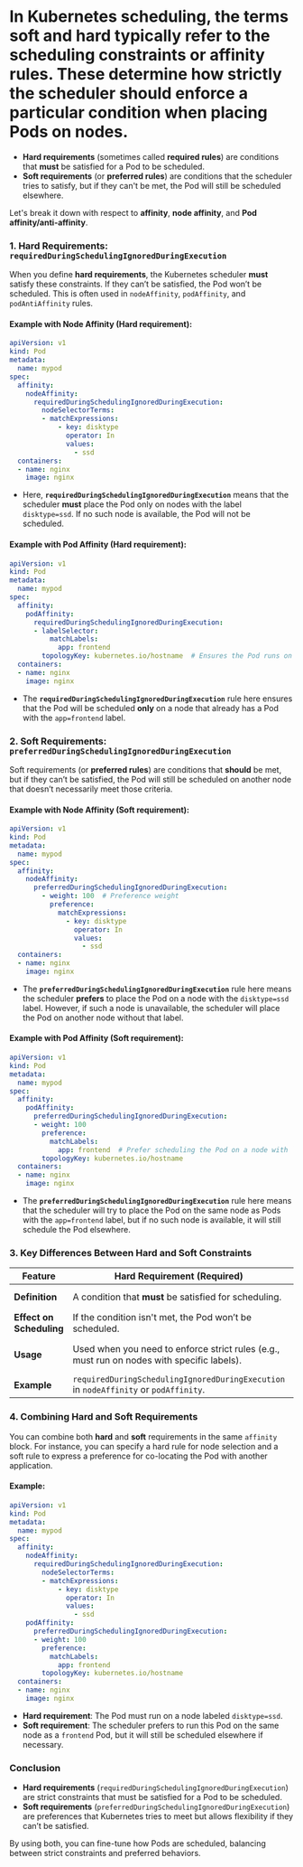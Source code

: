 # In Kubernetes scheduling, the terms **soft** and **hard** typically refer to the **scheduling constraints** or **affinity rules**. These determine how strictly the scheduler should enforce a particular condition when placing Pods on nodes.

* **Hard requirements** (sometimes called **required rules**) are conditions that **must** be satisfied for a Pod to be scheduled.
* **Soft requirements** (or **preferred rules**) are conditions that the scheduler tries to satisfy, but if they can't be met, the Pod will still be scheduled elsewhere.

Let's break it down with respect to **affinity**, **node affinity**, and **Pod affinity/anti-affinity**.

### 1. **Hard Requirements: `requiredDuringSchedulingIgnoredDuringExecution`**

When you define **hard requirements**, the Kubernetes scheduler **must** satisfy these constraints. If they can’t be satisfied, the Pod won’t be scheduled. This is often used in `nodeAffinity`, `podAffinity`, and `podAntiAffinity` rules.

#### Example with **Node Affinity** (Hard requirement):

```yaml
apiVersion: v1
kind: Pod
metadata:
  name: mypod
spec:
  affinity:
    nodeAffinity:
      requiredDuringSchedulingIgnoredDuringExecution:
        nodeSelectorTerms:
        - matchExpressions:
            - key: disktype
              operator: In
              values:
                - ssd
  containers:
  - name: nginx
    image: nginx
```

* Here, **`requiredDuringSchedulingIgnoredDuringExecution`** means that the scheduler **must** place the Pod only on nodes with the label `disktype=ssd`. If no such node is available, the Pod will not be scheduled.

#### Example with **Pod Affinity** (Hard requirement):

```yaml
apiVersion: v1
kind: Pod
metadata:
  name: mypod
spec:
  affinity:
    podAffinity:
      requiredDuringSchedulingIgnoredDuringExecution:
      - labelSelector:
          matchLabels:
            app: frontend
        topologyKey: kubernetes.io/hostname  # Ensures the Pod runs on the same node as `app=frontend`
  containers:
  - name: nginx
    image: nginx
```

* The **`requiredDuringSchedulingIgnoredDuringExecution`** rule here ensures that the Pod will be scheduled **only** on a node that already has a Pod with the `app=frontend` label.

### 2. **Soft Requirements: `preferredDuringSchedulingIgnoredDuringExecution`**

Soft requirements (or **preferred rules**) are conditions that **should** be met, but if they can’t be satisfied, the Pod will still be scheduled on another node that doesn’t necessarily meet those criteria.

#### Example with **Node Affinity** (Soft requirement):

```yaml
apiVersion: v1
kind: Pod
metadata:
  name: mypod
spec:
  affinity:
    nodeAffinity:
      preferredDuringSchedulingIgnoredDuringExecution:
        - weight: 100  # Preference weight
          preference:
            matchExpressions:
              - key: disktype
                operator: In
                values:
                  - ssd
  containers:
  - name: nginx
    image: nginx
```

* The **`preferredDuringSchedulingIgnoredDuringExecution`** rule here means the scheduler **prefers** to place the Pod on a node with the `disktype=ssd` label. However, if such a node is unavailable, the scheduler will place the Pod on another node without that label.

#### Example with **Pod Affinity** (Soft requirement):

```yaml
apiVersion: v1
kind: Pod
metadata:
  name: mypod
spec:
  affinity:
    podAffinity:
      preferredDuringSchedulingIgnoredDuringExecution:
      - weight: 100
        preference:
          matchLabels:
            app: frontend  # Prefer scheduling the Pod on a node with `app=frontend` Pods
        topologyKey: kubernetes.io/hostname
  containers:
  - name: nginx
    image: nginx
```

* The **`preferredDuringSchedulingIgnoredDuringExecution`** rule here means that the scheduler will try to place the Pod on the same node as Pods with the `app=frontend` label, but if no such node is available, it will still schedule the Pod elsewhere.

### 3. **Key Differences Between Hard and Soft Constraints**

| Feature                  | **Hard Requirement** (Required)                                                            | **Soft Requirement** (Preferred)                                                                              |
| ------------------------ | ------------------------------------------------------------------------------------------ | ------------------------------------------------------------------------------------------------------------- |
| **Definition**           | A condition that **must** be satisfied for scheduling.                                     | A condition that **should** be satisfied but isn’t mandatory.                                                 |
| **Effect on Scheduling** | If the condition isn't met, the Pod won’t be scheduled.                                    | The Pod will still be scheduled, even if the condition isn't met.                                             |
| **Usage**                | Used when you need to enforce strict rules (e.g., must run on nodes with specific labels). | Used for non-critical preferences (e.g., prefer nodes with more CPU, or co-locate Pods with specific labels). |
| **Example**              | `requiredDuringSchedulingIgnoredDuringExecution` in `nodeAffinity` or `podAffinity`.       | `preferredDuringSchedulingIgnoredDuringExecution` in `nodeAffinity` or `podAffinity`.                         |

### 4. **Combining Hard and Soft Requirements**

You can combine both **hard** and **soft** requirements in the same `affinity` block. For instance, you can specify a hard rule for node selection and a soft rule to express a preference for co-locating the Pod with another application.

#### Example:

```yaml
apiVersion: v1
kind: Pod
metadata:
  name: mypod
spec:
  affinity:
    nodeAffinity:
      requiredDuringSchedulingIgnoredDuringExecution:
        nodeSelectorTerms:
        - matchExpressions:
            - key: disktype
              operator: In
              values:
                - ssd
    podAffinity:
      preferredDuringSchedulingIgnoredDuringExecution:
      - weight: 100
        preference:
          matchLabels:
            app: frontend
        topologyKey: kubernetes.io/hostname
  containers:
  - name: nginx
    image: nginx
```

* **Hard requirement**: The Pod must run on a node labeled `disktype=ssd`.
* **Soft requirement**: The scheduler prefers to run this Pod on the same node as a `frontend` Pod, but it will still be scheduled elsewhere if necessary.

### Conclusion

* **Hard requirements** (`requiredDuringSchedulingIgnoredDuringExecution`) are strict constraints that must be satisfied for a Pod to be scheduled.
* **Soft requirements** (`preferredDuringSchedulingIgnoredDuringExecution`) are preferences that Kubernetes tries to meet but allows flexibility if they can’t be satisfied.

By using both, you can fine-tune how Pods are scheduled, balancing between strict constraints and preferred behaviors.
